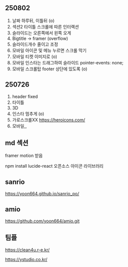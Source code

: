 ## 250802

1. 날짜 하루뒤, 이틀뒤 (o)
2. 섹션2 타이틀 스크롤에 따른 인터랙션
3. 슬라이드는 오른쪽에서 왼쪽 오게
4. Bigtitle -> framer (overflow)
5. 슬라이드개수 줄이고 조정
6. 모바일 아이콘 및 메뉴 누르면 스크롤 막기
7. 모바일 티켓 이미지로 (o)
8. 모바일 인스타는 드래그하여 슬라이드
pointer-events: none;
9. 모바일 스크롤탑 footer 상단에 있도록 (o)



## 250726

1. header fixed
2. 타이틀
3. 3D
4. 인스타 멈추게 (o)
5. 가로스크롤XX
https://heroicons.com/
6. 모바일,,


## md 섹션
framer motion 받음

npm install lucide-react
오픈소스 아이콘 라이브러리


## sanrio
https://yoon664.github.io/sanrio_po/

## amio
https://github.com/yoon664/amio.git

## 팀플
https://clean4u.r-e.kr/



https://ystudio.co.kr/